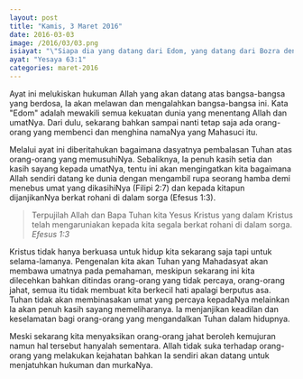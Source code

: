 ```yaml
---
layout: post
title: "Kamis, 3 Maret 2016"
date: 2016-03-03
image: /2016/03/03.png
isiayat: "\"Siapa dia yang datang dari Edom, yang datang dari Bozra dengan baju yang merah, dia yang bersemarak dengan pakaiannya, yang melangkah dengan kekuatannya yang besar?\" \"Akulah yang menjanjikan keadilan dan yang berkuasa untuk menyelamatkan!\""
ayat: "Yesaya 63:1"
categories: maret-2016
---
```


Ayat ini melukiskan hukuman Allah yang akan datang atas bangsa-bangsa yang berdosa, Ia akan melawan dan mengalahkan bangsa-bangsa ini. Kata "Edom" adalah mewakili semua kekuatan dunia yang menentang Allah dan umatNya. Dari dulu, sekarang bahkan sampai nanti tetap saja ada orang-orang yang membenci dan menghina namaNya yang Mahasuci itu.

Melalui ayat ini diberitahukan bagaimana dasyatnya pembalasan Tuhan atas orang-orang yang memusuhiNya. Sebaliknya, Ia penuh kasih setia dan kasih sayang kepada umatNya, tentu ini akan mengingatkan kita bagaimana Allah sendiri datang ke dunia dengan mengambil rupa seorang hamba demi menebus umat yang dikasihiNya (Filipi 2:7) dan kepada kitapun dijanjikanNya berkat rohani di dalam sorga (Efesus 1:3).

<blockquote>Terpujilah Allah dan Bapa Tuhan kita Yesus Kristus yang dalam Kristus telah mengaruniakan kepada kita segala berkat rohani di dalam sorga.
<br /><cite>Efesus 1:3</cite></blockquote>

Kristus tidak hanya berkuasa untuk hidup kita sekarang saja tapi untuk selama-lamanya. Pengenalan kita akan Tuhan yang Mahadasyat akan membawa umatnya pada pemahaman, meskipun sekarang ini kita dilecehkan bahkan ditindas orang-orang yang tidak percaya, orang-orang jahat, semua itu tidak membuat kita berkecil hati apalagi berputus asa. Tuhan tidak akan membinasakan umat yang percaya kepadaNya melainkan Ia akan penuh kasih sayang memeliharanya. Ia menjanjikan keadilan dan keselamatan bagi orang-orang yang mengandalkan Tuhan dalam hidupnya.

Meski sekarang kita menyaksikan orang-orang jahat beroleh kemujuran namun hal tersebut hanyalah sementara. Allah tidak suka terhadap orang-orang yang melakukan kejahatan bahkan Ia sendiri akan datang untuk menjatuhkan hukuman dan murkaNya.